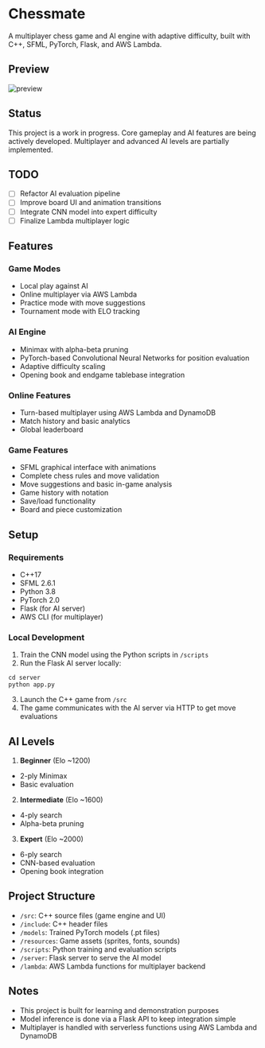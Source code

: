 # Chessmate

A multiplayer chess game and AI engine with adaptive difficulty, built with C++, SFML, PyTorch, Flask, and AWS Lambda.

## Preview

![preview](https://user-images.githubusercontent.com/63919507/188940128-b0916b22-a747-4e29-83c7-4596eb01ab9a.gif)

## Status

This project is a work in progress. Core gameplay and AI features are being actively developed. Multiplayer and advanced AI levels are partially implemented.

## TODO

- [ ] Refactor AI evaluation pipeline
- [ ] Improve board UI and animation transitions
- [ ] Integrate CNN model into expert difficulty
- [ ] Finalize Lambda multiplayer logic

## Features

### Game Modes

- Local play against AI
- Online multiplayer via AWS Lambda
- Practice mode with move suggestions
- Tournament mode with ELO tracking

### AI Engine

- Minimax with alpha-beta pruning
- PyTorch-based Convolutional Neural Networks for position evaluation
- Adaptive difficulty scaling
- Opening book and endgame tablebase integration

### Online Features

- Turn-based multiplayer using AWS Lambda and DynamoDB
- Match history and basic analytics
- Global leaderboard

### Game Features

- SFML graphical interface with animations
- Complete chess rules and move validation
- Move suggestions and basic in-game analysis
- Game history with notation
- Save/load functionality
- Board and piece customization

## Setup

### Requirements

- C++17
- SFML 2.6.1
- Python 3.8
- PyTorch 2.0
- Flask (for AI server)
- AWS CLI (for multiplayer)

### Local Development

1. Train the CNN model using the Python scripts in `/scripts`
2. Run the Flask AI server locally:

```
cd server
python app.py
```
3. Launch the C++ game from `/src`
4. The game communicates with the AI server via HTTP to get move evaluations

## AI Levels

1. **Beginner** (Elo ~1200)
- 2-ply Minimax
- Basic evaluation

2. **Intermediate** (Elo ~1600)
- 4-ply search
- Alpha-beta pruning

3. **Expert** (Elo ~2000)
- 6-ply search
- CNN-based evaluation
- Opening book integration

## Project Structure

- `/src`: C++ source files (game engine and UI)
- `/include`: C++ header files
- `/models`: Trained PyTorch models (.pt files)
- `/resources`: Game assets (sprites, fonts, sounds)
- `/scripts`: Python training and evaluation scripts
- `/server`: Flask server to serve the AI model
- `/lambda`: AWS Lambda functions for multiplayer backend

## Notes

- This project is built for learning and demonstration purposes
- Model inference is done via a Flask API to keep integration simple
- Multiplayer is handled with serverless functions using AWS Lambda and DynamoDB
